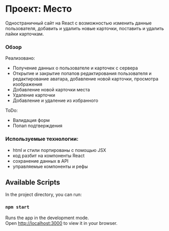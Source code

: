 # Проект: Место
Одностраничный сайт на React с возможностью изменить данные пользователя, добавить и удалить новые карточки, поставить и удалить лайки карточкам.
### Обзор
Рeализовано:
* Получение данных о пользователе и карточек с сервера
* Открытие и закрытие попапов редактирования пользователя и редактирование аватара, добавление новой карточки, просмотра изображения
* Добавление новой карточки места
* Удаление карточки
* Добавление и удаление из избранного

ToDo:
* Валидация форм
* Попап подтверждения



### Используемые технологии:
* html и стили портированы с помощью JSX
* код разбит на компоненты React
* сохранение данных в API
* управляемые компоненты и рефы

## Available Scripts

In the project directory, you can run:

### `npm start`

Runs the app in the development mode.\
Open [http://localhost:3000](http://localhost:3000) to view it in your browser.

